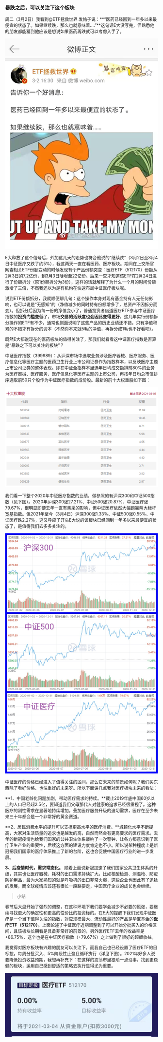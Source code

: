 ### 暴跌之后，可以关注下这个板块

周二（3月2日）我看到@ETF拯救世界 发帖子说：**“医药已经回到一年多以来最便宜的状态了。如果继续跌，那么也就意味着....”**这句话E大没写完，但熟悉他的朋友都能猜到他应该是想说如果医药再跌就可以考虑入手了。

![E大语录](../img/hbyl-info-1.jpg)

E大释放了这个信号后，外加这几天的走势也符合他说的“继续跌”（3月2日至3月4日中证医疗又跌了约5%），我这两天一直在看医药、医疗板块。期间在上交所官网查相关ETF份额变动的时候发现有个产品份额突变：医疗ETF（512170）份额从2月3日的7.2亿份，到3月3日陡增至22亿份。后来一查才知道该ETF在2月24日进行了份额拆分（原1份额拆分为3份），这样的话就解释了为什么一个月的时间份额激增了三倍，不然我还以为是有机构在快速布局中证医疗板块呢。

说到ETF份额拆分，我就顺便聊几句：这个操作本身对现有基金持有人无任何影响，也可以说是“无感知”的（净值减少的同时持有份额增多了，总资产不因拆分而变）。但拆分后因为每一份的净值变小了，普通投资者借道医疗ETF参与中证医疗指数的**投资门槛变低**了，市场**交易的活跃度也会因此变得更好**。这几年实行份额拆分操作的ETF有不少，通常也侧面说明了这些产品的历史业绩还不错，只有净值积累的不错才有拆分的资本（不然你本来就5毛的净值，再拆分成1毛也不好看吧）。

既然E大都说现在的医药板块的值得关注了，那我们就看看这中证医疗指数是否算是“暴跌之下可以关注的板块”？

中证医疗指数（399989）：从沪深市场中选取业务涉及医疗器械、医疗服务、医疗信息化等医疗主题的医药卫生行业上市公司证券作为指数样本，以反映医疗主题上市公司证券的整体表现。即在中证全指样本里选年日均成交额排前80%的业务为医疗器械、医疗服务、医疗信息化等医疗主题的上市公司，再按年日均总市值排序选取前50只个股作为中证医疗指数的成份股。最新的前十大权重股如下图：

![十大权重](../img/hbyl-info-2.png)

我们看一下整个2020年中证医疗指数的业绩，做参照的有沪深300和中证500指数（见下图）。2020年沪深300涨27.21%、中证500涨20.87%、中证医疗涨79.67%，很明显即便去年一直有集采的影响，但中证医疗依然大幅跑赢两大标杆宽基指数。但2021年至今（3月4日）沪深300涨1.33%、中证500涨0.55%、中证医疗跌2.27%，这又呼应了开头E大说的该板块已经回到一年多以来最便宜的状态了，是值得我们去多多关注的。

![2020业绩](../img/hbyl-info-3.jpg)

中证医疗的价格已经进入了值得关注的区间，那么它未来的前景如何呢？我们买东西除了看好价格、也注重好的未来呀。所以下面讲几点我对医疗板块未来的看法：

**1、中国老龄化问题加剧，带动医疗需求的持续。**截止2019年底中国60岁以上的人口已经超2.5亿，要知道我们父母那代人对健康的追求已经很重视了。这种医疗的刚性需求在显著地持续增加，叠加医疗服务升级的迫切需求，医疗在至少未来三十年都会是一个非常好的黄金赛道。

**2、居民消费水平的提升可以支撑更高水平的医疗消费。**城镇化水平不断提高，大家对生活质量的追求也是越发的高，自然而然会有更高要求的医疗需求。去年的新冠疫情也给我们国家的公共卫生体系敲响了一次警钟，让各方都意识到了医疗卫生产业的重要性，后续这方面的建设力度肯定也不小。所以说某种程度上是新冠把我们国家的医疗体系推上了新的台阶，这也会促使中国医疗行业的进一步发展。

**3、后疫情时代，需求常态化。** 顺着上面说新冠加速了我们国家公共卫生体系的升级，其实也让医疗器械、耗材的出口需求持续扩大。比如核酸检测、测温枪、防疫防护用品，最为大家熟知的就是呼吸机的出口非常火爆，这些企业也因此有了迅猛的发展，而全球疫情应该还有很长一段路要走，中国医疗企业的成长也会继续。

> 小结

春节后大盘开始了强烈的调整，在这种环境下我们要学会减少不必要的慌张，要继续寻找更大的确定性和更高的性价比的投资标的。在E大的提醒下我们发现中证医疗是一个当下值得关注的指数，对应规模最大、流动性最好的产品是华宝基金的**医疗ETF（512170）**。上面论述了中证医疗近期调整到了可以开始分批买入的价格区间，且该板块长期看是具备非常好的前景的，另外医疗ETF去年的收益率是+86.75%，这个也是在中证医疗指数（+79.67%）之上做到了很好的超额收益。

我觉得对医疗板块有兴趣的朋友可以关注下，而我自己也已经设置了医疗ETF的目标投，每周分批买入、5%阶段性止盈且循环执行（详见下图）。2021年好多人说要降低投资收益预期，我想再补充下：在这样的震荡市里猥琐一点没事，找到更稳健的板块，运用自己感到舒适的策略去执行显得尤为重要。

![目标投](../img/hbyl-info-4.jpg)